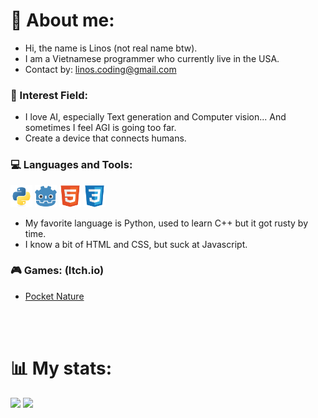 # 👋 About me:
- Hi, the name is Linos (not real name btw).
- I am a Vietnamese programmer who currently live in the USA.
- Contact by: linos.coding@gmail.com

### 🌟 Interest Field:
- I love AI, especially Text generation and Computer vision... And sometimes I feel AGI is going too far.
- Create a device that connects humans.

### 💻 Languages and Tools:
<div>
  <a href="https://www.python.org/"><img src="https://github.com/devicons/devicon/blob/master/icons/python/python-original.svg" width="35px"></a>
  <a href="https://godotengine.org/"><img src="https://github.com/devicons/devicon/blob/master/icons/godot/godot-original.svg" width="35px"></a>
  <a href="https://www.w3schools.com/html/"><img src="https://github.com/devicons/devicon/blob/master/icons/html5/html5-original.svg" width="35px"></a>
  <a href="https://www.w3schools.com/Css/"><img src="https://github.com/devicons/devicon/blob/master/icons/css3/css3-original.svg" width="35px"></a>
</div>

- My favorite language is Python, used to learn C++ but it got rusty by time.
- I know a bit of HTML and CSS, but suck at Javascript.

### 🎮 Games: (Itch.io)
- [Pocket Nature](https://linos1391.itch.io/pocket-nature)

<br>
<br>

# 📊 My stats:

<img src="https://github-readme-stats.vercel.app/api?username=Linos1391&layout=compact&theme=vision-friendly-dark" width = "370">
<img src="https://github-readme-stats.vercel.app/api/top-langs/?username=Linos1391&layout=compact&theme=vision-friendly-dark" width = "370">
